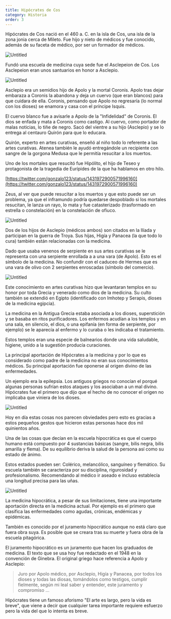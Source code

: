 ```yaml
---
title: Hipócrates de Cos
category: Historia
order: 3
---
```


Hipócrates de Cos nació en el 460 a. C. en la isla de Cos, una isla de la zona jonia cerca de Mileto. Fue hijo y nieto de médicos y fue conocido, además de su faceta de médico, por ser un formador de médicos.

![Untitled]({{site.baseurl}}/images/Hipo%crates%20de%20Cos%20e622da66af824d1c818ffe24ba2e3165/Google_Maps.png)

Fundó una escuela de medicina cuya sede fue el Asclepeion de Cos. Los Asclepeion eran unos santuarios en honor a Asclepio. 

![Untitled]({{site.baseurl}}/images/Hipo%crates%20de%20Cos%20e622da66af824d1c818ffe24ba2e3165/Kos_Asklepeion_-_Asclepeion_-_Wikipedia__la_enciclopedia_libre.png)

Asclepio era un semidios hijo de Apolo y la mortal Coronis. Apolo tras dejar embaraza a Coronis la abandona y deja un cuervo (que eran blancos) para que cuidara de ella. Coronis, pensando que Apolo no regresaría (lo normal con los dioses) se enamora y casa con el príncipe Isquis.

El cuervo blanco fue a avisarle a Apolo de la "Infidelidad" de Coronis. El dios se enfada y mata a Coronis como castigo. Al cuervo, como portador de malas noticias, lo tiñe de negro. Sacó del vientre a su hijo (Asclepio) y se lo entrega al centauro Quirón para que lo educara.

Quirón, experto en artes curativas, enseñó al niño todo lo referente a las artes curativas. Atenea también le ayudó entregándole un recipiente con sangre de la gorgona Medusa que le permitía resucitar a los muertos.

Uno de los mortales que resucitó fue Hipólito, el hijo de Teseo y protagonista de la tragedia de Eurípides de la que ha hablamos en otro hilo.

[https://twitter.com/gonzalo123/status/1431972900571996160](https://twitter.com/gonzalo123/status/1431972900571996160)

Zeus, al ver que puede resucitar a los muertos y que esto puede ser un problema, ya que el inframundo podría quedarse despoblado si los mortales resucitan, le lanza un rayo, lo mata y fue catasterizado (trasformado en estrella o constelación) en la constelación de ofiuco.

![Untitled]({{site.baseurl}}/images/Hipo%crates%20de%20Cos%20e622da66af824d1c818ffe24ba2e3165/ofiuco-4-600x600_jpg__600600_.png)

Dos de los hijos de Asclepio (médicos ambos) son citados en la Ilíada y participan en la guerra de Troya. Sus hijas, Higía y Panacea (la que todo lo cura) también están relacionadas con la medicina.

Dado que usaba venenos de serpiente en sus artes curativas se le representa con una serpiente enrollada a a una vara (de Apolo). Esto es el símbolo de la medicina. No confundir con el caduceo de Hermes que es una vara de olivo con 2 serpientes enroscadas (símbolo del comercio).

![Untitled]({{site.baseurl}}/images/Hipo%crates%20de%20Cos%20e622da66af824d1c818ffe24ba2e3165/El_baculo_de_Asclepio_o_Esculapio__el_verdadero_simbolo_de_la_medicina.png)

Este conocimiento en artes curativas hizo que levantaran templos en su honor por toda Grecia y venerado como dios de la medicina. Su culto también se extendió en Egipto (identificado con Imhotep y Serapis, dioses de la medicina egipcia).

La medicina en la Antigua Grecia estaba asociada a los dioses, superstición y se basaba en ritos purificadores. Los enfermos acudían a los templos y en una sala, en silencio, el dios, o una epifanía (en forma de serpiente, por ejemplo) se le aparecía al enfermo y lo curaba o les indicaba el tratamiento.

Estos templos eran una especie de balnearios donde una vida saludable, higiene, unido a la sugestión producía curaciones.

La principal aportación de Hipócrates a la medicina y por lo que es considerado como padre de la medicina no eran sus conocimientos médicos. Su principal aportación fue oponerse al origen divino de las enfermedades.

Un ejemplo era la epilepsia. Los antiguos griegos no conocían el porqué algunas personas sufrían estos ataques y los asociaban a un mal divino. Hipócrates fue el primero que dijo que el hecho de no conocer el origen no implicaba que viniera de los dioses. 

![Untitled]({{site.baseurl}}/images/Hipo%crates%20de%20Cos%20e622da66af824d1c818ffe24ba2e3165/Cursor_and_Hippocrates_pushkin02_-_Hipocrates_-_Wikipedia__la_enciclopedia_libre.png)

Hoy en día estas cosas nos parecen obviedades pero esto es gracias a estos pequeños gestos que hicieron estas personas hace dos mil quinientos años.

Una de las cosas que decían en la escuela hipocrática es que el cuerpo humano está compuesto por 4 sustancias básicas (sangre, bilis negra, bilis amarilla y flema). De su equilibrio deriva la salud de la persona así como su estado de ánimo.

Estos estados pueden ser: Colérico, melancólico, sanguíneo y flemático. Su escuela también se caracteriza por su disciplina, rigurosidad y profesionalismo. Recomendando al médico ir aseado e incluso establecía una longitud precisa para las uñas.

![Untitled]({{site.baseurl}}/images/Hipo%crates%20de%20Cos%20e622da66af824d1c818ffe24ba2e3165/HSAsclepiusKos_-_Asclepeion_de_Cos_-_Wikipedia__la_enciclopedia_libre.png)

La medicina hipocrática, a pesar de sus limitaciones, tiene una importante aportación directa en la medicina actual. Por ejemplo es el primero que clasifica las enfermedades como agudas, crónicas, endémicas y epidémicas.

También es conocido por el juramento hipocrático aunque no está claro que fuera obra suya. Es posible que se creara tras su muerte y fuera obra de la escuela pitagórica.

El juramento hipocrático es un juramento que hacen los graduados de medicina. El texto que se usa hoy fue redactado en el 1948 en la convención de Ginebra. El original griego hace referencia a Apolo y Asclepio:

> Juro por Apolo médico, por Asclepio, Higía y Panacea, por todos los dioses y todas las diosas, tomándolos como testigos, cumplir fielmente, según mi leal saber y entender, este juramento y compromiso ...
> 

Hipócrates tiene un famoso aforismo "El arte es largo, pero la vida es breve", que viene a decir que cualquier tarea importante requiere esfuerzo pero la vida del que lo intenta es breve.
